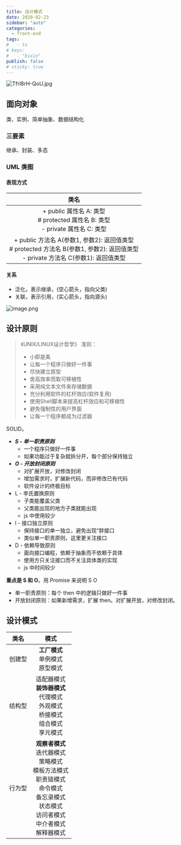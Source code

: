 ```yaml
---
title: 设计模式
date: 2020-02-23
sidebar: "auto"
categories:
  - front-end
tags:
#   - ts
# keys:
#   - "bixin"
publish: false
# sticky: true
---
```


![Tfrl8rH-QoU.jpg](https://i.loli.net/2020/02/23/W258tAfM16axhDU.jpg)

## 面向对象

类、实例、简单抽象、数据结构化


### 三要素

继承、封装、多态

### UML 类图

#### 表现方式

|                             类名                             |
| :----------------------------------------------------------: |
| + public 属性名 A: 类型<br /># protected 属性名 B: 类型<br />- private 属性名 C: 类型 |
| + public 方法名 A(参数1, 参数2): 返回值类型<br /># protected 方法名 B(参数1, 参数2): 返回值类型<br />- private 方法名 C(参数1): 返回值类型 |

#### 关系

- 泛化，表示继承，(空心箭头，指向父类)
- 关联，表示引用，(实心箭头，指向源头)

![image.png](https://i.loli.net/2020/02/23/Lx8q4SrVCXMan7D.png)



## 设计原则

> 《UNIX/LINUX设计哲学》 准则：
>
> - 小即是美
> - 让每一个程序只做好一件事
> - 尽快建立原型
> - 舍高效率而取可移植性
> - 采用纯文本文件来存储数据
> - 充分利用软件的杠杆效应(软件复用)
> - 使用Shell脚本来提高杠杆效应和可移植性
> - 避免强制性的用户界面
> - 让每一个程序都成为过滤器

SOLID。

- ***S - 单一职责原则***
  - 一个程序只做好一件事
  - 如果功能过于复杂就拆分开，每个部分保持独立
- ***O - 开放封闭原则***
  - 对扩展开放，对修改封闭
  - 增加需求时，扩展新代码，而非修改已有代码
  - 软件设计的终极目标
- L - 李氏置换原则
  - 子类能覆盖父类
  - 父类能出现的地方子类就能出现
  - js 中使用较少
- I - 接口独立原则
  - 保持接口的单一独立，避免出现“胖接口
  - 类似单一职责原则，这里更关注接口
- D - 依赖导致原则
  - 面向接口编程，依赖于抽象而不依赖于具体
  - 使用方只关注接口而不关注具体类的实现
  - js 中时间较少

**重点是 S 和 O**。用 Promise 来说明 S O

- 单一职责原则：每个 then 中的逻辑只做好一件事
- 开放封闭原则：如果新增需求，扩展 then。对扩展开放，对修改封闭。



## 设计模式

|  类名  |                             模式                             |
| :----: | :----------------------------------------------------------: |
| 创建型 |           **工厂模式**<br />单例模式<br />原型模式           |
| 结构型 | 适配器模式<br />**装饰器模式**<br />代理模式<br />外观模式<br />桥接模式<br />组合模式<br />享元模式 |
| 行为型 | **观察者模式**<br />迭代器模式<br />策略模式<br />模板方法模式<br />职责链模式<br />命令模式<br />备忘录模式<br />状态模式<br />访问者模式<br />中介者模式<br />解释器模式 |


